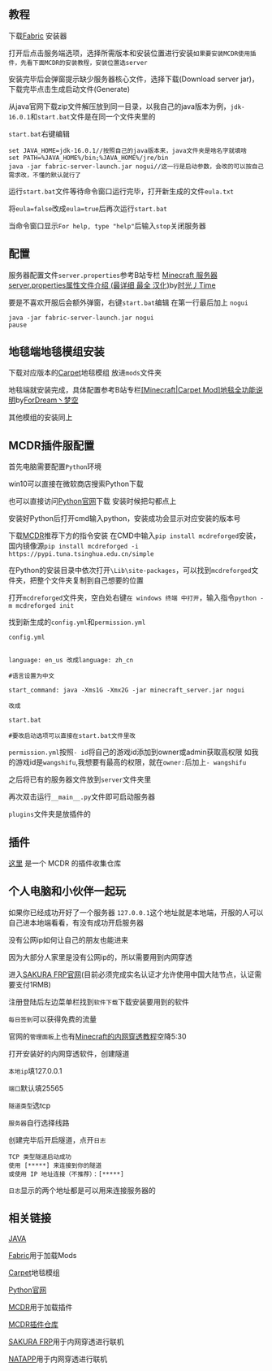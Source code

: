 ## 教程
下载[Fabric](https://fabricmc.net/use/) 安装器

打开后点击服务端选项，选择所需版本和安装位置进行安装``如果要安装MCDR使用插件，先看下面MCDR的安装教程，安装位置选server``

安装完毕后会弹窗提示缺少服务器核心文件，选择下载(Download server jar)，下载完毕点击生成启动文件(Generate)

从java官网下载zip文件解压放到同一目录，以我自己的java版本为例，``jdk-16.0.1``和``start.bat``文件是在同一个文件夹里的

``start.bat``右键编辑
```
set JAVA_HOME=jdk-16.0.1//按照自己的java版本来，java文件夹是啥名字就填啥
set PATH=%JAVA_HOME%/bin;%JAVA_HOME%/jre/bin
java -jar fabric-server-launch.jar nogui//这一行是启动参数，会改的可以按自己需求改，不懂的默认就行了
```

运行``start.bat``文件等待命令窗口运行完毕，打开新生成的文件``eula.txt``

将``eula=false``改成``eula=true``后再次运行``start.bat``

当命令窗口显示``For help, type "help"``后输入``stop``关闭服务器
## 配置
服务器配置文件``server.properties``参考B站专栏
[Minecraft 服务器server.properties属性文件介绍 (最详细 最全 汉化)](https://www.bilibili.com/read/cv7149916)by[时光丿Time](https://space.bilibili.com/169563643)

要是不喜欢开服后会额外弹窗，右键``start.bat``编辑
在第一行最后加上 ``nogui``
```
java -jar fabric-server-launch.jar nogui
pause
```
## 地毯端地毯模组安装
下载对应版本的[Carpet](https://www.curseforge.com/minecraft/mc-mods/carpet/files)地毯模组
放进``mods``文件夹

地毯端就安装完成，具体配置参考B站专栏[[Minecraft|Carpet Mod]地毯全功能说明](https://www.bilibili.com/read/cv8371451)by[ForDream丶梦空](https://space.bilibili.com/412669242)

其他模组的安装同上
## MCDR插件服配置
首先电脑需要配置``Python``环境

win10可以直接在微软商店搜索Python下载

也可以直接访问[Python官网](https://www.python.org/)下载 安装时候把勾都点上

安装好Python后打开cmd输入python，安装成功会显示对应安装的版本号

下载[MCDR](https://github.com/Fallen-Breath/MCDReforged)推荐下方的指令安装
在CMD中输入``pip install mcdreforged``安装，国内镜像源``pip install mcdreforged -i https://pypi.tuna.tsinghua.edu.cn/simple``

在Python的安装目录中依次打开``\Lib\site-packages``，可以找到``mcdreforged``文件夹，把整个文件夹复制到自己想要的位置

打开``mcdreforged``文件夹，空白处右键``在 windows 终端 中打开``，输入指令``python -m mcdreforged init``

找到新生成的``config.yml``和``permission.yml``

``config.yml``
```

language: en_us 改成language: zh_cn

#语言设置为中文

start_command: java -Xms1G -Xmx2G -jar minecraft_server.jar nogui

改成

start.bat

#要改启动选项可以直接在start.bat文件里改

```

``permission.yml``按照``- id``将自己的游戏id添加到owner或admin获取高权限
如我的游戏id是``wangshifu``,我想要有最高的权限，就在``owner:``后加上``- wangshifu``

之后将已有的服务器文件放到``server``文件夹里

再次双击运行``__main__.py``文件即可启动服务器

``plugins``文件夹是放插件的

## 插件
[这里](https://github.com/MCDReforged/PluginCatalogue/blob/catalogue/readme-zh_cn.md) 是一个 MCDR 的插件收集仓库

## 个人电脑和小伙伴一起玩
如果你已经成功开好了一个服务器
``127.0.0.1``这个地址就是本地端，开服的人可以自己进本地端看看，有没有成功开启服务器

没有公网ip如何让自己的朋友也能进来

因为大部分人家里是没有公网ip的，所以需要用到内网穿透

进入[SAKURA FRP官网](https://www.natfrp.com/)(目前必须完成实名认证才允许使用中国大陆节点，认证需要支付1RMB)

注册登陆后左边菜单栏找到``软件下载``下载安装要用到的软件

``每日签到``可以获得免费的流量

官网的``管理面板``上也有[Minecraft的内网穿透教程](https://www.bilibili.com/video/BV1164y1c7iv/)空降5:30

打开安装好的内网穿透软件，创建隧道

``本地ip``填127.0.0.1

``端口``默认填25565

``隧道类型``选tcp

``服务器``自行选择线路

创建完毕后开启隧道，点开``日志``

```
TCP 类型隧道启动成功
使用 [*****] 来连接到你的隧道
或使用 IP 地址连接（不推荐）：[*****]

```
``日志``显示的两个地址都是可以用来连接服务器的

## 相关链接
[JAVA](https://www.oracle.com/java/technologies/downloads/)

[Fabric](https://fabricmc.net/use/)用于加载Mods 

[Carpet](https://www.curseforge.com/minecraft/mc-mods/carpet/files)地毯模组 

[Python官网](https://www.python.org/)

[MCDR](https://github.com/Fallen-Breath/MCDReforged)用于加载插件 

[MCDR插件仓库](https://github.com/MCDReforged/PluginCatalogue/blob/catalogue/readme-zh_cn.md) 

[SAKURA FRP](https://www.natfrp.com/)用于内网穿透进行联机

[NATAPP](https://natapp.cn/)用于内网穿透进行联机
